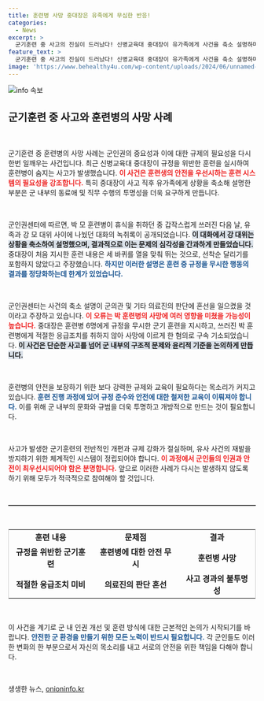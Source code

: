 ```yaml
---
title: 훈련병 사망 중대장은 유족에게 무심한 반응!
categories:
  - News
excerpt: >
  군기훈련 중 사고의 진실이 드러났다! 신병교육대 중대장이 유가족에게 사건을 축소 설명하며, 훈련병 사망에 책임을 회피하려 했다는 주장이 제기됐다. 이 녹취록 속 숨겨진 진실을 확인해보세요!
feature_text: >
  군기훈련 중 사고의 진실이 드러났다! 신병교육대 중대장이 유가족에게 사건을 축소 설명하며, 훈련병 사망에 책임을 회피하려 했다는 주장이 제기됐다. 이 녹취록 속 숨겨진 진실을 확인해보세요!
image: 'https://www.behealthy4u.com/wp-content/uploads/2024/06/unnamed-file.png'
---
```


<p><img src="https://www.behealthy4u.com/wp-content/uploads/2024/06/unnamed-file.png" alt="info 속보" /></p>

<h2 data-ke-size="size26">군기훈련 중 사고와 훈련병의 사망 사례</h2>

<p data-ke-size="size16">&nbsp;</p>

<p>군기훈련 중 훈련병의 사망 사례는 군인권의 중요성과 이에 대한 규제의 필요성을 다시 한번 일깨우는 사건입니다. 최근 신병교육대 중대장이 규정을 위반한 훈련을 실시하여 훈련병이 숨지는 사고가 발생했습니다. <b><span style="color: #ee2323;">이 사건은 훈련생의 안전을 우선시하는 훈련 시스템의 필요성을 강조합니다.</span></b> 특히 중대장이 사고 직후 유가족에게 상황을 축소해 설명한 부분은 군 내부의 동료애 및 직무 수행의 투명성을 더욱 요구하게 만듭니다.</p>

<p data-ke-size="size16">&nbsp;</p>

<p>군인권센터에 따르면, 박 모 훈련병이 휴식을 취하던 중 갑작스럽게 쓰러진 다음 날, 유족과 강 모 대위 사이에 나눴던 대화의 녹취록이 공개되었습니다. <b><span style="background-color: #21538527;">이 대화에서 강 대위는 상황을 축소하여 설명했으며, 결과적으로 이는 문제의 심각성을 간과하게 만들었습니다.</span></b> 중대장이 처음 지시한 훈련 내용은 세 바퀴를 열을 맞춰 뛰는 것으로, 선착순 달리기를 포함하지 않았다고 주장했습니다. <b><span style="color: #1a5490;">하지만 이러한 설명은 훈련 중 규정을 무시한 행동의 결과를 정당화하는데 한계가 있었습니다.</span></b></p>

<p data-ke-size="size16">&nbsp;</p>

<p>군인권센터는 사건의 축소 설명이 군의관 및 기타 의료진의 판단에 혼선을 일으켰을 것이라고 주장하고 있습니다. <b><span style="color: #ee2323;">이 오류는 박 훈련병의 사망에 여러 영향을 미쳤을 가능성이 높습니다.</span></b> 중대장은 훈련병 6명에게 규정을 무시한 군기 훈련을 지시하고, 쓰러진 박 훈련병에게 적절한 응급조치를 취하지 않아 사망에 이르게 한 혐의로 구속 기소되었습니다. <b><span style="background-color: #21538527;">이 사건은 단순한 사고를 넘어 군 내부의 구조적 문제와 윤리적 기준을 논의하게 만듭니다.</span></b></p>

<p data-ke-size="size16">&nbsp;</p>

<p>훈련병의 안전을 보장하기 위한 보다 강력한 규제와 교육이 필요하다는 목소리가 커지고 있습니다. <b><span style="color: #1a5490;">훈련 진행 과정에 있어 규정 준수와 안전에 대한 철저한 교육이 이뤄져야 합니다.</span></b> 이를 위해 군 내부의 문화와 규범을 더욱 투명하고 개방적으로 만드는 것이 필요합니다. </p>

<p data-ke-size="size16">&nbsp;</p>

<p>사고가 발생한 군기훈련의 전반적인 개편과 규제 강화가 절실하며, 유사 사건의 재발을 방지하기 위한 체계적인 시스템이 정립되어야 합니다. <b><span style="color: #ee2323;">이 과정에서 군인들의 인권과 안전이 최우선시되어야 함은 분명합니다.</span></b> 앞으로 이러한 사례가 다시는 발생하지 않도록 하기 위해 모두가 적극적으로 참여해야 할 것입니다.</p>

<p data-ke-size="size16">&nbsp;</p>

<hr style="height: 2px; border: none; background-color: #333;" />

<p data-ke-size="size16">&nbsp;</p>

<table style="width: 100%; border: 1px solid #ccc; border-spacing: 0;">
<tr>
<td style="text-align: center; height: 17px;"><b>훈련 내용</b></td>
<td style="text-align: center; height: 17px;"><b>문제점</b></td>
<td style="text-align: center; height: 17px;"><b>결과</b></td>
</tr>
<tr>
<td style="text-align: center; height: 17px;"><b>규정을 위반한 군기훈련</b></td>
<td style="text-align: center; height: 17px;"><b>훈련병에 대한 안전 무시</b></td>
<td style="text-align: center; height: 17px;"><b>훈련병 사망</b></td>
</tr>
<tr>
<td style="text-align: center; height: 17px;"><b>적절한 응급조치 미비</b></td>
<td style="text-align: center; height: 17px;"><b>의료진의 판단 혼선</b></td>
<td style="text-align: center; height: 17px;"><b>사고 경과의 불투명성</b></td>
</tr>
</table>

<p data-ke-size="size16">&nbsp;</p>

<p>이 사건을 계기로 군 내 인권 개선 및 훈련 방식에 대한 근본적인 논의가 시작되기를 바랍니다. <b><span style="color: #1a5490;">안전한 군 환경을 만들기 위한 모든 노력이 반드시 필요합니다.</span></b> 각 군인들도 이러한 변화의 한 부분으로서 자신의 목소리를 내고 서로의 안전을 위한 책임을 다해야 합니다. </p>

<p data-ke-size="size16">&nbsp;</p>
생생한 뉴스, <a href="https://onioninfo.kr" rel="dofollow">onioninfo.kr</a>


